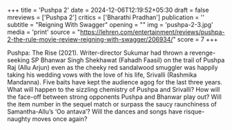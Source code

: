 +++
title = 'Pushpa 2'
date = 2024-12-06T12:19:52+05:30
draft = false
mreviews = ['Pushpa 2']
critics = ['Bharathi Pradhan']
publication = ''
subtitle = "Reigning With Swagger"
opening = ""
img = 'pushpa-2-3.jpg'
media = 'print'
source = "https://lehren.com/entertainment/reviews/pushpa-2-the-rule-movie-review-reigning-with-swagger/206934/"
score = 7
+++

Pushpa: The Rise (2021). Writer-director Sukumar had thrown a revenge-seeking SP Bhanwar Singh Shekhawat (Fahadh Faasil) on the trail of Pushpa Raj (Allu Arjun) even as the cheeky red sandalwood smuggler was happily taking his wedding vows with the love of his life, Srivalli (Rashmika Mandanna). Five baits have kept the audience agog for the last three years. What will happen to the sizzling chemistry of Pushpa and Srivalli? How will the face-off between strong opponents Pushpa and Bhanwar play out? Will the item number in the sequel match or surpass the saucy raunchiness of Samantha-Allu’s ‘Oo antava’? Will the dances and songs have risque-naughty moves once again?
